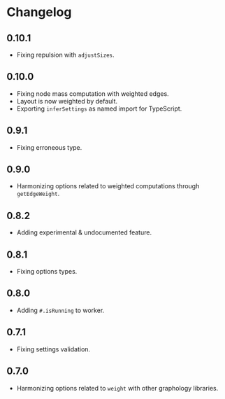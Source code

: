 # Changelog

## 0.10.1

- Fixing repulsion with `adjustSizes`.

## 0.10.0

- Fixing node mass computation with weighted edges.
- Layout is now weighted by default.
- Exporting `inferSettings` as named import for TypeScript.

## 0.9.1

- Fixing erroneous type.

## 0.9.0

- Harmonizing options related to weighted computations through `getEdgeWeight`.

## 0.8.2

- Adding experimental & undocumented feature.

## 0.8.1

- Fixing options types.

## 0.8.0

- Adding `#.isRunning` to worker.

## 0.7.1

- Fixing settings validation.

## 0.7.0

- Harmonizing options related to `weight` with other graphology libraries.

